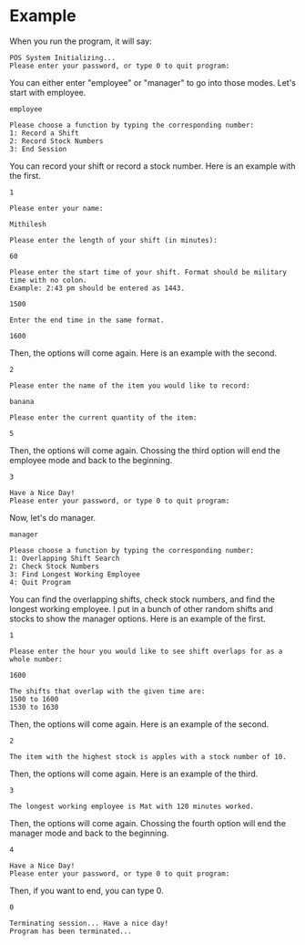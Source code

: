 # Example

When you run the program, it will say:
```
POS System Initializing...
Please enter your password, or type 0 to quit program:
```
You can either enter "employee" or "manager" to go into those modes. Let's start with employee.
```
employee
```
```
Please choose a function by typing the corresponding number:
1: Record a Shift
2: Record Stock Numbers
3: End Session
```
You can record your shift or record a stock number. Here is an example with the first.
```
1
```
```
Please enter your name:
```
```
Mithilesh
```
```
Please enter the length of your shift (in minutes):
```
```
60
```
```
Please enter the start time of your shift. Format should be military time with no colon.  
Example: 2:43 pm should be entered as 1443.
```
```
1500
```
```
Enter the end time in the same format.
```
```
1600
```
Then, the options will come again. Here is an example with the second.
```
2
```
```
Please enter the name of the item you would like to record:
```
```
banana
```
```
Please enter the current quantity of the item:
```
```
5
```
Then, the options will come again. Chossing the third option will end the employee mode and back to the beginning.
```
3
```
```
Have a Nice Day!
Please enter your password, or type 0 to quit program:
```
Now, let's do manager.
```
manager
```
```
Please choose a function by typing the corresponding number:
1: Overlapping Shift Search
2: Check Stock Numbers
3: Find Longest Working Employee
4: Quit Program
```
You can find the overlapping shifts, check stock numbers, and find the longest working employee. I put in a bunch of other random shifts and stocks to show the manager options. Here is an example of the first.
```
1
```
```
Please enter the hour you would like to see shift overlaps for as a whole number:
```
```
1600
```
```
The shifts that overlap with the given time are:
1500 to 1600
1530 to 1630
```
Then, the options will come again. Here is an example of the second.
```
2
```
```
The item with the highest stock is apples with a stock number of 10.
```
Then, the options will come again. Here is an example of the third.
```
3
```
```
The longest working employee is Mat with 120 minutes worked.
```
Then, the options will come again. Chossing the fourth option will end the manager mode and back to the beginning.
```
4
```
```
Have a Nice Day!
Please enter your password, or type 0 to quit program:
```
Then, if you want to end, you can type 0.
```
0
```
```
Terminating session... Have a nice day!
Program has been terminated...
```
